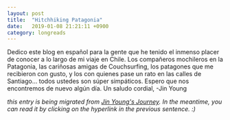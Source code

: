 ```yaml
---
layout: post
title:  "Hitchhiking Patagonia"
date:   2019-01-08 21:21:11 +0900
category: longreads
---
```


Dedico este blog en español para la gente que he tenido el inmenso placer de conocer a lo largo de mi viaje en Chile. Los compañeros mochileros en la Patagonia, las cariñosas amigas de Couchsurfing, los patagones que me recibieron con gusto, y los con quienes pase un rato en las calles de Santiago… todos ustedes son súper simpáticos. Espero que nos encontremos de nuevo algún día. Un saludo cordial, -Jin Young

*this entry is being migrated from [Jin Young's Journey](https://jinyoungsjourney.wordpress.com/2019/01/08/hitchhiking-patagonia/). In the meantime, you can read it by clicking on the hyperlink in the previous sentence. :)*
